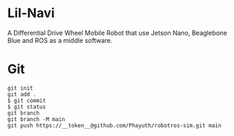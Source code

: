 # Lil-Navi
A Differential Drive Wheel Mobile Robot that use Jetson Nano, Beaglebone Blue and ROS as a middle software.
# Git
```
git init
git add .
$ git commit
$ git status
git branch
git branch -M main
git push https://__token__@github.com/Phayuth/robotros-sim.git main
```
